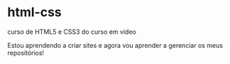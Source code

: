 # html-css
 curso de HTML5 e CSS3 do curso em video
 
 Estou aprendendo a criar sites e agora vou aprender a gerenciar os meus repositórios!
